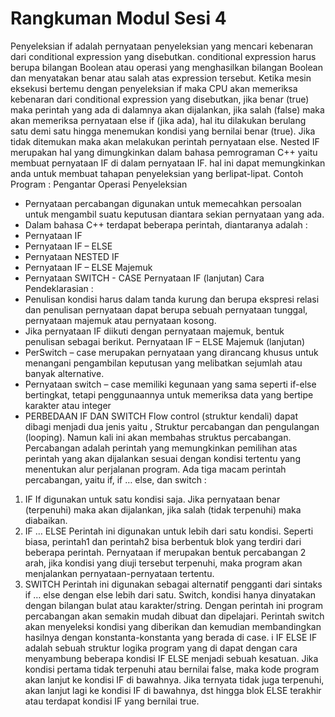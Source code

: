 # Rangkuman Modul Sesi 4
Penyeleksian if adalah pernyataan penyeleksian yang mencari kebenaran dari conditional
expression yang disebutkan. conditional expression harus berupa bilangan Boolean atau operasi yang menghasilkan bilangan Boolean dan menyatakan benar atau salah atas expression tersebut. Ketika mesin eksekusi bertemu dengan penyeleksian if maka CPU akan memeriksa kebenaran
dari conditional expression yang disebutkan, jika benar (true) maka perintah yang ada di dalamnya akan dijalankan, jika salah (false) maka akan memeriksa pernyataan else if (jika ada), hal itu dilakukan berulang satu demi satu hingga menemukan kondisi yang bernilai benar (true). Jika tidak ditemukan maka akan melakukan perintah pernyataan else. 
Nested IF merupakan hal yang dimungkinkan dalam bahasa pemrograman C++ yaitu membuat
pernyataan IF di dalam pernyataan IF. hal ini dapat memungkinkan anda untuk membuat
tahapan penyeleksian yang berlipat-lipat. Contoh Program :
Pengantar Operasi Penyeleksian 
* Pernyataan percabangan digunakan untuk memecahkan persoalan untuk mengambil suatu keputusan diantara sekian pernyataan yang ada. 
* Dalam bahasa C++ terdapat beberapa perintah, diantaranya adalah :
* Pernyataan IF 
* Pernyataan IF – ELSE
* Pernyataan NESTED IF 
* Pernyataan IF – ELSE Majemuk 
* Pernyataan SWITCH - CASE 
Pernyataan IF (lanjutan) 
Cara Pendeklarasian : 
* Penulisan kondisi harus dalam tanda kurung dan berupa ekspresi relasi dan penulisan pernyataan dapat berupa sebuah pernyataan tunggal, pernyataan majemuk atau pernyataan kosong.
* Jika pernyataan IF diikuti dengan pernyataan majemuk, bentuk penulisan sebagai berikut.
Pernyataan IF – ELSE Majemuk (lanjutan)
* PerSwitch – case merupakan pernyataan yang dirancang khusus untuk menangani pengambilan keputusan yang melibatkan sejumlah atau banyak alternative. 
* Pernyataan switch – case memiliki kegunaan yang sama seperti if-else bertingkat, tetapi penggunaannya untuk memeriksa data yang bertipe karakter atau integer
* PERBEDAAN IF DAN SWITCH
Flow control (struktur kendali) dapat dibagi menjadi dua jenis yaitu , Struktur percabangan dan pengulangan (looping). Namun kali ini akan membahas struktus percabangan. Percabangan adalah perintah yang memungkinkan pemilihan atas perintah yang akan dijalankan sesuai dengan kondisi tertentu yang menentukan alur perjalanan program.
Ada tiga macam perintah percabangan, yaitu if, if … else, dan switch :
 1. IF If digunakan untuk satu kondisi saja. Jika pernyataan benar (terpenuhi) maka akan dijalankan, jika salah (tidak terpenuhi) maka diabaikan. 
2. IF … ELSE Perintah ini digunakan untuk lebih dari satu kondisi. Seperti biasa, perintah1 dan perintah2 bisa berbentuk blok yang terdiri dari beberapa perintah. Pernyataan if merupakan bentuk percabangan 2 arah, jika kondisi yang diuji tersebut terpenuhi, maka program akan menjalankan pernyataan-pernyataan tertentu.
3. SWITCH Perintah ini digunakan sebagai alternatif pengganti dari sintaks if … else dengan else lebih dari satu. Switch, kondisi hanya dinyatakan dengan bilangan bulat atau karakter/string. Dengan perintah ini program percabangan akan semakin mudah dibuat dan dipelajari. Perintah switch akan menyeleksi kondisi yang diberikan dan kemudian membandingkan hasilnya dengan konstanta-konstanta yang berada di case.
i IF ELSE IF adalah sebuah struktur logika program yang di dapat dengan cara menyambung beberapa kondisi IF ELSE menjadi sebuah kesatuan. Jika kondisi pertama tidak terpenuhi atau bernilai false, maka kode program akan lanjut ke kondisi IF di bawahnya. Jika ternyata tidak juga terpenuhi, akan lanjut lagi ke kondisi IF di bawahnya, dst hingga blok ELSE terakhir atau terdapat kondisi IF yang bernilai true.